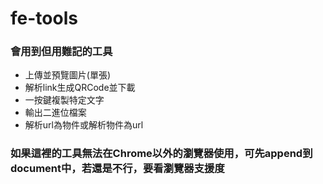 # fe-tools

### 會用到但用難記的工具

- 上傳並預覽圖片(單張)
- 解析link生成QRCode並下載
- 一按鍵複製特定文字
- 輸出二進位檔案
- 解析url為物件或解析物件為url

### 如果這裡的工具無法在Chrome以外的瀏覽器使用，可先append到document中，若還是不行，要看瀏覽器支援度
